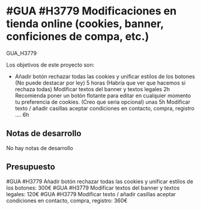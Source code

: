 # #GUA #H3779 Modificaciones en tienda online (cookies, banner, conficiones de compa, etc.)
GUA_H3779

Los objetivos de este proyecto son:
+   Añadir botón rechazar todas las cookies y unificar estilos de los botones (No puede destacar por ley) 5 horas (Habría que ver que hacemos si rechaza todas)
    Modificar textos del banner y textos legales 2h
    Recomienda poner un botón flotante para editar en cualquier momento tu preferencia de cookies. (Creo que seria opcional) unas 5h
    Modificar texto / añadir casillas aceptar condiciones en contacto, compra, registro …. 6h

## Notas de desarrollo
No hay notas de desarrollo

## Presupuesto
#GUA #H3779 Añadir botón rechazar todas las cookies y unificar estilos de los botones: 300€
#GUA #H3779 Modificar textos del banner y textos legales: 120€
#GUA #H3779 Modificar texto / añadir casillas aceptar condiciones en contacto, compra, registro: 360€